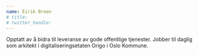 ```yaml
---
name: Eirik Broen
# title: 
# twitter_handle: 
---
```

Opptatt av å bidra til leveranse av gode offentlige tjenester. Jobber til daglig som arkitekt i digitaliseringsetaten Origo i Oslo Kommune.
